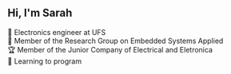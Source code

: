 ## Hi, I'm Sarah

📕 Electronics engineer at UFS<br/>
🔭 Member of the Research Group on Embedded Systems Applied<br/>
🏆 Member of the Junior Company of Electrical and Eletronica<br/>
🎯 Learning to program<br/>

